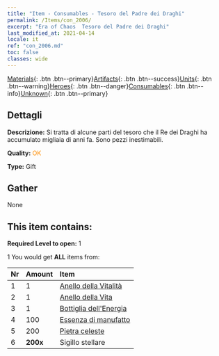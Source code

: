 ```yaml
---
title: "Item - Consumables - Tesoro del Padre dei Draghi"
permalink: /Items/con_2006/
excerpt: "Era of Chaos  Tesoro del Padre dei Draghi"
last_modified_at: 2021-04-14
locale: it
ref: "con_2006.md"
toc: false
classes: wide
---
```

 [Materials](/it/Items/){: .btn .btn--primary}[Artifacts](/it/Items/Artifacts/){: .btn .btn--success}[Units](/it/Items/Units/){: .btn .btn--warning}[Heroes](/it/Items/Heroes/){: .btn .btn--danger}[Consumables](/it/Items/Consumables/){: .btn .btn--info}[Unknown](/it/Items/Unknown/){: .btn .btn--primary}

## Dettagli
 **Descrizione:** Si tratta di alcune parti del tesoro che il Re dei Draghi ha accumulato migliaia di anni fa. Sono pezzi inestimabili.

 **Quality:** <span style="color: #FF8C00">OK</span>

 **Type:** Gift

## Gather

  None

## This item contains:

 **Required Level to open:** 1

 1 You would get **ALL** items  from:

  | Nr | Amount |     Item    |
  |:---|:-------|:------------|
  | 1 | 1 | [Anello della Vitalità](/it/Items/art_106/) | 
  | 2 | 1 | [Anello della Vita](/it/Items/art_107/) | 
  | 3 | 1 | [Bottiglia dell'Energia](/it/Items/art_108/) | 
  | 4 | 100 | [Essenza di manufatto](/it/Items/con_761/) | 
  | 5 | 200 | [Pietra celeste](/it/Items/art_188/) | 
  | 6 |  **200x** | Sigillo stellare |  | 
